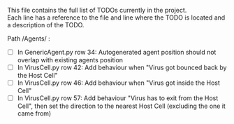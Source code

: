  This file contains the full list of TODOs currently in the project. <br />
 Each line has a reference to the file and line where the TODO is located and a description of the TODO.
 
Path /Agents/ :
 - [ ] In GenericAgent.py row 34: Autogenerated agent position should not overlap with existing agents position 
 - [ ] In VirusCell.py row 42: Add behaviour when "Virus got bounced back by the Host Cell"
 - [ ] In VirusCell.py row 46: Add behaviour when "Virus got inside the Host Cell"
 - [ ] In VirusCell.py row 57: Add behaviour "Virus has to exit from the Host Cell", then set the direction to the nearest Host Cell (excluding the one it came from)
